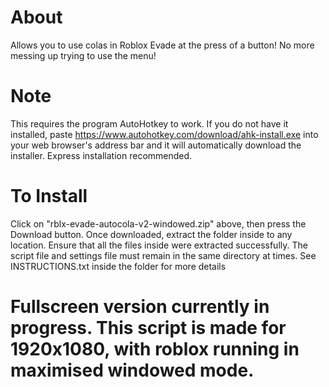 # About
Allows you to use colas in Roblox Evade at the press of a button! No more messing up trying to use the menu!
# Note
This requires the program AutoHotkey to work. If you do not have it installed, paste https://www.autohotkey.com/download/ahk-install.exe into your web browser's address bar and it will automatically download the installer. Express installation recommended.
# To Install
Click on "rblx-evade-autocola-v2-windowed.zip" above, then press the Download button. Once downloaded, extract the folder inside to any location. Ensure that all the files inside were extracted successfully. The script file and settings file must remain in the same directory at times. See INSTRUCTIONS.txt inside the folder for more details
# Fullscreen version currently in progress. This script is made for 1920x1080, with roblox running in maximised windowed mode.
